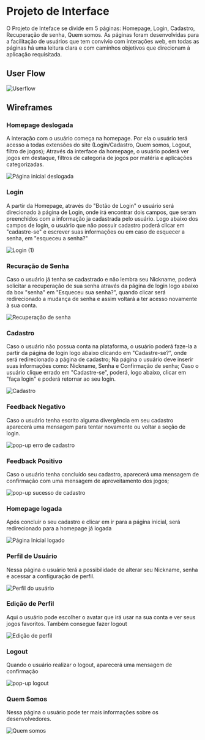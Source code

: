 
# Projeto de Interface

  O Projeto de Inteface se divide em 5 páginas: Homepage, Login, Cadastro, Recuperação de senha, Quem somos. As páginas foram desenvolvidas para a facilitação de usuários que tem convívio com interações web, em todas as páginas há uma leitura clara e com caminhos objetivos que direcionam à aplicação requisitada.

## User Flow

![Userflow](https://user-images.githubusercontent.com/111810318/206856337-ed2b3702-b24e-4d36-a9b5-a5ea56069de7.png)











## Wireframes

### Homepage deslogada
A interação com o usuário começa na homepage. Por ela o usuário terá acesso a todas extensões do site (Login/Cadastro, Quem somos, Logout, filtro de jogos); Através da interface da homepage, o usuário poderá ver jogos em destaque, filtros de categoria de jogos por matéria e aplicações categorizadas.  

  
![Página inicial deslogada](https://user-images.githubusercontent.com/111810318/198112631-7b47c62e-c8ea-4db1-88da-114205bbf2bb.png)


### Login
A partir da Homepage, através do "Botão de Login" o usuário será direcionado à página de Login, onde irá encontrar dois campos, que seram preenchidos com a informação ja cadastrada pelo usuário. Logo abaixo dos campos de login, o usuário que não possuir cadastro poderá clicar em "cadastre-se" e escrever suas informações ou em caso de esquecer a senha, em "esqueceu a senha?"


![Login (1)](https://user-images.githubusercontent.com/111810318/198110154-5eebc2ed-d1c8-44f7-8c59-c5d97b2793f2.png)



### Recuração de Senha
Caso o usuário já tenha se cadastrado e não lembra seu Nickname, poderá solicitar a recuperação de sua senha através da página de login logo abaixo da box "senha" em "Esqueceu sua senha?", quando clicar será redirecionado a mudança de senha e assim voltará a ter acesso novamente à sua conta.

![Recuperação de senha](https://user-images.githubusercontent.com/111810318/198162409-410283f2-b237-4cb5-9538-825737689f08.png)




### Cadastro
Caso o usuário não possua conta na plataforma, o usuário poderá faze-la a partir da página de login logo abaixo clicando em "Cadastre-se?", onde será redirecionado a página de cadastro; Na página o usuário deve inserir suas informações como: Nickname, Senha e Confirmação de senha; Caso o usuário clique errado em "Cadastre-se", poderá, logo abaixo, clicar em "faça login" e poderá retornar ao seu login. 


![Cadastro](https://user-images.githubusercontent.com/111810318/198110694-418f3eeb-2248-4b54-a5d5-19fdd813ed2f.png)



### Feedback Negativo 
Caso o usuário tenha escrito alguma divergência em seu cadastro aparecerá uma mensagem para tentar novamente ou voltar a seção de login.


![pop-up erro de cadastro](https://user-images.githubusercontent.com/111810318/198111286-8f7e9ce3-6ead-48dc-a1f5-49f0124e64c1.png)


### Feedback Positivo
Caso o usuário tenha concluído seu cadastro, aparecerá uma mensagem de confirmação com uma mensagem de aproveitamento dos jogos;


![pop-up sucesso de cadastro](https://user-images.githubusercontent.com/111810318/198111299-704cc626-2ca1-441a-8723-1e105d4cc7d5.png)


### Homepage logada
Após concluir o seu cadastro e clicar em ir para a página inicial, será redirecionado para a homepage já logada


![Página Inicial  logado](https://user-images.githubusercontent.com/111810318/198112310-d0c7798a-d0d4-4c3e-a863-2c611dd90ea1.png)


### Perfil de Usuário
Nessa página o usuário terá a possibilidade de alterar seu Nickname, senha e acessar a configuração de perfil.


![Perfil do usuário](https://user-images.githubusercontent.com/111810318/198113303-718d3dd1-399f-480e-8483-84b0b478be31.png)


### Edição de Perfil
Aqui o usuário pode escolher o avatar que irá usar na sua conta e ver seus jogos favoritos. Também consegue fazer logout


![Edição de perfil](https://user-images.githubusercontent.com/111810318/198113469-467ef567-1f15-4965-a263-84f80a1db7cf.png)


### Logout
Quando o usuário realizar o logout, aparecerá uma mensagem de confirmação 


![pop-up logout](https://user-images.githubusercontent.com/111810318/198113655-32c1437e-ec9a-4739-bd63-22b5c3345ea4.png)


### Quem Somos
Nessa página o usuário pode ter mais informações sobre os desenvolvedores.


![Quem somos](https://user-images.githubusercontent.com/111810318/198113818-1dc08d76-2221-461c-b9b8-b2ebcd68c63d.png)



